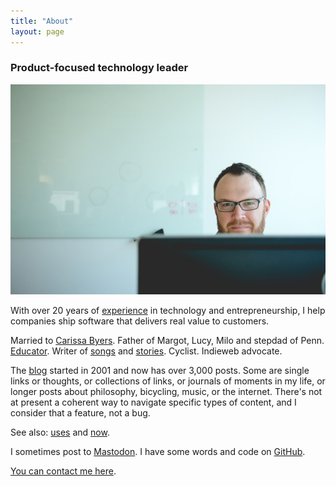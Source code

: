 ```yaml
---
title: "About"
layout: page
---
```

### Product-focused technology leader

![](/assets/page/DSC_4897.jpg)

With over 20 years of [experience](https://www.linkedin.com/in/dealingwith) in technology and entrepreneurship, I help companies ship software that delivers real value to customers.

Married to [Carissa Byers](http://carissabyers.com/). Father of Margot, Lucy, Milo and stepdad of Penn. [Educator](http://minecraftu.org/). Writer of [songs](/music) and [stories](/writing). Cyclist. Indieweb advocate.

The [blog](/blog) started in 2001 and now has over 3,000 posts. Some are single links or thoughts, or collections of links, or journals of moments in my life, or longer posts about philosophy, bicycling, music, or the internet. There's not at present a coherent way to navigate specific types of content, and I consider that a feature, not a bug.

See also: [uses](/uses) and [now](/now).

I sometimes post to [Mastodon](https://indieweb.social/@dealingwith). I have some words and code on [GitHub](https://github.com/dealingwith).

[You can contact me here](https://letterbird.co/dealingwith).
